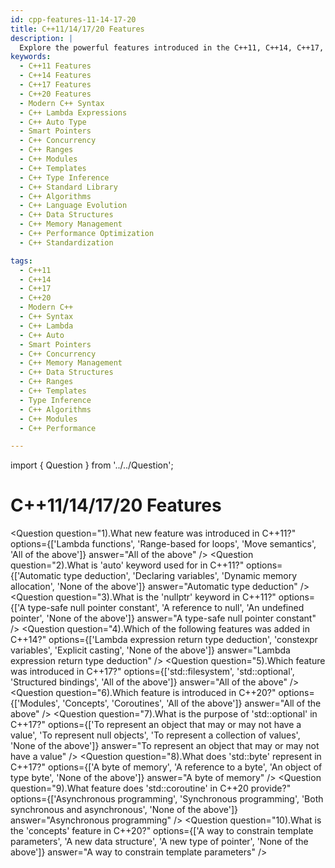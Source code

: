 ```yaml
---
id: cpp-features-11-14-17-20
title: C++11/14/17/20 Features
description: |
  Explore the powerful features introduced in the C++11, C++14, C++17, and C++20 standards. This guide covers the evolution of the language, from modernizing syntax and improving performance to adding powerful libraries and tools for developers. Learn about new data structures, concurrency features, lambda expressions, auto types, smart pointers, and more. Stay up-to-date with the best practices for using the most recent C++ standards in real-world applications.
keywords:
  - C++11 Features
  - C++14 Features
  - C++17 Features
  - C++20 Features
  - Modern C++ Syntax
  - C++ Lambda Expressions
  - C++ Auto Type
  - Smart Pointers
  - C++ Concurrency
  - C++ Ranges
  - C++ Modules
  - C++ Templates
  - C++ Type Inference
  - C++ Standard Library
  - C++ Algorithms
  - C++ Language Evolution
  - C++ Data Structures
  - C++ Memory Management
  - C++ Performance Optimization
  - C++ Standardization

tags:
  - C++11
  - C++14
  - C++17
  - C++20
  - Modern C++
  - C++ Syntax
  - C++ Lambda
  - C++ Auto
  - Smart Pointers
  - C++ Concurrency
  - C++ Memory Management
  - C++ Data Structures
  - C++ Ranges
  - C++ Templates
  - Type Inference
  - C++ Algorithms
  - C++ Modules
  - C++ Performance

---
```

import { Question } from '../../Question';

# C++11/14/17/20 Features

<Question
  question="1).What new feature was introduced in C++11?"
  options={['Lambda functions', 'Range-based for loops', 'Move semantics', 'All of the above']}
  answer="All of the above"
/>
<Question
  question="2).What is 'auto' keyword used for in C++11?"
  options={['Automatic type deduction', 'Declaring variables', 'Dynamic memory allocation', 'None of the above']}
  answer="Automatic type deduction"
/>
<Question
  question="3).What is the 'nullptr' keyword in C++11?"
  options={['A type-safe null pointer constant', 'A reference to null', 'An undefined pointer', 'None of the above']}
  answer="A type-safe null pointer constant"
/>
<Question
  question="4).Which of the following features was added in C++14?"
  options={['Lambda expression return type deduction', 'constexpr variables', 'Explicit casting', 'None of the above']}
  answer="Lambda expression return type deduction"
/>
<Question
  question="5).Which feature was introduced in C++17?"
  options={['std::filesystem', 'std::optional', 'Structured bindings', 'All of the above']}
  answer="All of the above"
/>
<Question
  question="6).Which feature is introduced in C++20?"
  options={['Modules', 'Concepts', 'Coroutines', 'All of the above']}
  answer="All of the above"
/>
<Question
  question="7).What is the purpose of 'std::optional' in C++17?"
  options={['To represent an object that may or may not have a value', 'To represent null objects', 'To represent a collection of values', 'None of the above']}
  answer="To represent an object that may or may not have a value"
/>
<Question
  question="8).What does 'std::byte' represent in C++17?"
  options={['A byte of memory', 'A reference to a byte', 'An object of type byte', 'None of the above']}
  answer="A byte of memory"
/>
<Question
  question="9).What feature does 'std::coroutine' in C++20 provide?"
  options={['Asynchronous programming', 'Synchronous programming', 'Both synchronous and asynchronous', 'None of the above']}
  answer="Asynchronous programming"
/>
<Question
  question="10).What is the 'concepts' feature in C++20?"
  options={['A way to constrain template parameters', 'A new data structure', 'A new type of pointer', 'None of the above']}
  answer="A way to constrain template parameters"
/>
